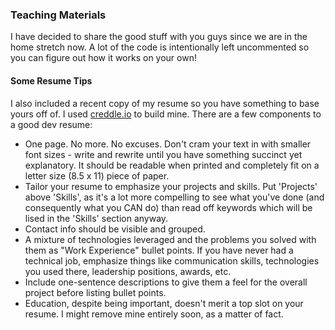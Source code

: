 ### Teaching Materials

I have decided to share the good stuff with you guys since we are in the home stretch now. A lot of the code is intentionally left uncommented so you can figure out how it works on your own!


#### Some Resume Tips
I also included a recent copy of my resume so you have something to base yours off of. I used [creddle.io](https://www.creddle.io) to build mine. 
There are a few components to a good dev resume:
- One page. No more. No excuses. Don't cram your text in with smaller font sizes - write and rewrite until you have something succinct yet explanatory. It should be readable when printed and completely fit on a letter size (8.5 x 11) piece of paper. 
- Tailor your resume to emphasize your projects and skills. Put 'Projects' above 'Skills', as it's a lot more compelling to see what you've done (and consequently what you CAN do) than read off keywords which will be lised in the 'Skills' section anyway.
- Contact info should be visible and grouped. 
- A mixture of technologies leveraged and the problems you solved with them as "Work Experience" bullet points. If you have never had a technical job, emphasize things like communication skills, technologies you used there, leadership positions, awards, etc.
- Include one-sentence descriptions to give them a feel for the overall project before listing bullet points.
- Education, despite being important, doesn't merit a top slot on your resume. I might remove mine entirely soon, as a matter of fact.